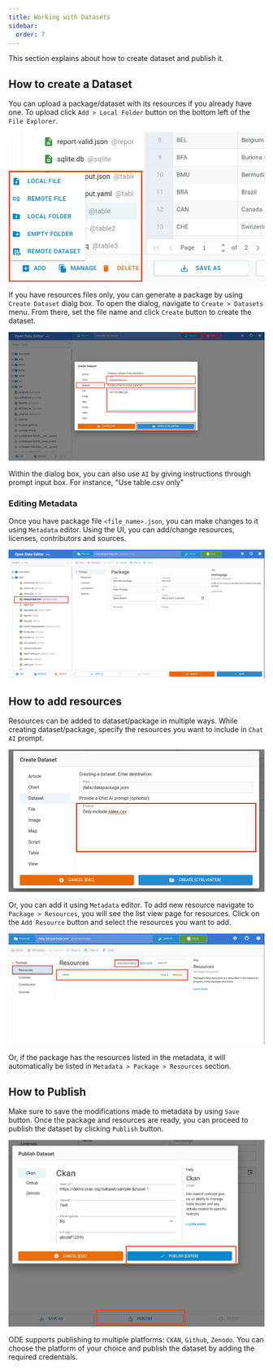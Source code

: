 ```yaml
---
title: Working with Datasets
sidebar:
  order: 7
---
```


This section explains about how to create dataset and publish it.

## How to create a Dataset

You can upload a package/dataset with its resources if you already have one. To upload click `Add > Local Folder` button on the bottom left of the `File Explorer`.

![ADD DATASET](./assets/working-with-datasets/datasets-add.png)

If you have resources files only, you can generate a package by using `Create Dataset` dialg box. To open the dialog, navigate to `Create > Datasets` menu. From there, set the file name and click `Create` button to create the dataset.

![CREATE DATASET](./assets/working-with-datasets/datasets-create.png)

Within the dialog box, you can also use `AI` by giving instructions through prompt input box. For instance, "Use table.csv only"

### Editing Metadata

Once you have package file `<file_name>.json`, you can make changes to it using `Metadata` editor. Using the UI, you can add/change resources, licenses, contributors and sources.

![EDIT DATASET](./assets/working-with-datasets/datasets-editor.png)

## How to add resources

Resources can be added to dataset/package in multiple ways. While creating dataset/package, specify the resources you want to include in `Chat AI` prompt.

![ADD RESOURCE](./assets/working-with-datasets/datasets-resources-ai.png)

Or, you can add it using `Metadata` editor. To add new resource navigate to `Package > Resources`, you will see the list view page for resources. Click on the `Add Resource` button and select the resources you want to add.

![RESOURCE LIST](./assets/working-with-datasets/datasets-resources-listview.png)

Or, if the package has the resources listed in the metadata, it will automatically be listed in `Metadata > Package > Resources` section.

## How to Publish

Make sure to save the modifications made to metadata by using `Save` button. Once the package and resources are ready, you can proceed to publish the dataset by clicking `Publish` button.

![PUBLISH DATASET](./assets/working-with-datasets/datasets-publish.png)

ODE supports publishing to multiple platforms: `CKAN`, `Github`, `Zenodo`. You can choose the platform of your choice and publish the dataset by adding the required credentials.

